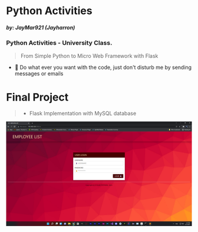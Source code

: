 # Python Activities
#####  by: JayMar921 (Jayharron)

### Python Activities - University Class.

> From Simple Python to Micro Web Framework with Flask

- 📢 Do what ever you want with the code, just don't disturb me by sending messages or emails

# Final Project
> - Flask Implementation with MySQL database
<p align="center"><img src="https://github.com/jaymar921/PythonActivities/blob/main/AdvancedActivities/final_project/Login%20Screen.png" width="1920" height=auto></p>

